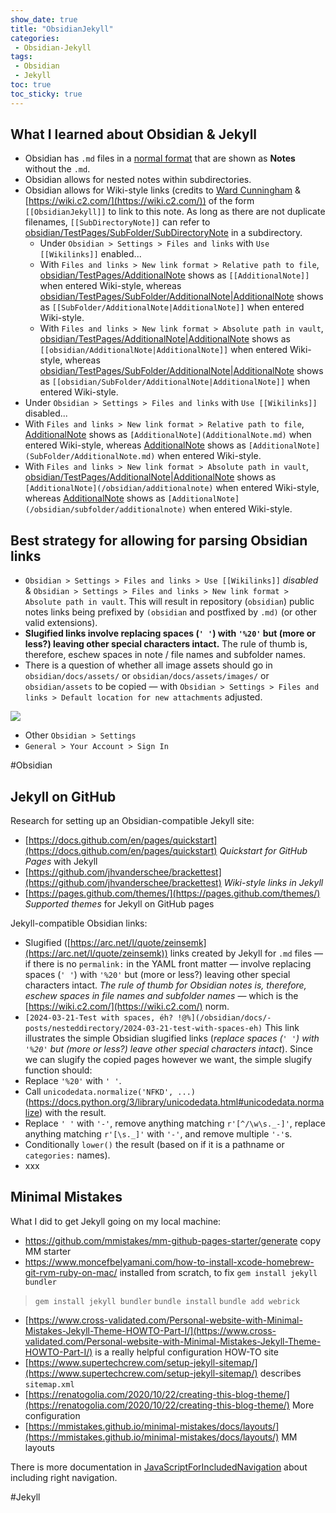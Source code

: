 ```yaml
---
show_date: true
title: "ObsidianJekyll"
categories:
 - Obsidian-Jekyll
tags:
 - Obsidian
 - Jekyll
toc: true
toc_sticky: true
---
```

## What I learned about Obsidian & Jekyll

- Obsidian has `.md` files in a [normal format](https://www.markdownguide.org/tools/obsidian/) that are shown as **Notes** without the `.md`.
- Obsidian allows for nested notes within subdirectories.
- Obsidian allows for Wiki-style links (credits to [Ward Cunningham](https://en.wikipedia.org/wiki/Ward_Cunningham) & [https://wiki.c2.com/](https://wiki.c2.com/)) of the form `[[ObsidianJekyll]]` to link to this note. As long as there are not duplicate filenames, `[[SubDirectoryNote]]` can refer to [obsidian/TestPages/SubFolder/SubDirectoryNote](obsidian/TestPages/SubFolder/SubDirectoryNote) in a subdirectory.
  - Under `Obsidian > Settings > Files and links` with `Use [[Wikilinks]]` enabled...
   - With `Files and links > New link format > Relative path to file`, [obsidian/TestPages/AdditionalNote](obsidian/TestPages/AdditionalNote) shows as `[[AdditionalNote]]` when entered Wiki-style, whereas [obsidian/TestPages/SubFolder/AdditionalNote|AdditionalNote](obsidian/TestPages/SubFolder/AdditionalNote|AdditionalNote) shows as `[[SubFolder/AdditionalNote|AdditionalNote]]` when entered Wiki-style.
   - With `Files and links > New link format > Absolute path in vault`, [obsidian/TestPages/AdditionalNote|AdditionalNote](obsidian/TestPages/AdditionalNote|AdditionalNote) shows as `[[obsidian/AdditionalNote|AdditionalNote]]` when entered Wiki-style, whereas [obsidian/TestPages/SubFolder/AdditionalNote|AdditionalNote](obsidian/TestPages/SubFolder/AdditionalNote|AdditionalNote) shows as `[[obsidian/SubFolder/AdditionalNote|AdditionalNote]]` when entered Wiki-style.
 - Under `Obsidian > Settings > Files and links` with `Use [[Wikilinks]]` disabled...
  - With `Files and links > New link format > Relative path to file`, [AdditionalNote](/obsidian/testpages/additionalnote) shows as `[AdditionalNote](AdditionalNote.md)` when entered Wiki-style, whereas [AdditionalNote](/obsidian/testpages/subfolder/additionalnote) shows as `[AdditionalNote](SubFolder/AdditionalNote.md)` when entered Wiki-style.
  - With `Files and links > New link format > Absolute path in vault`, [obsidian/TestPages/AdditionalNote|AdditionalNote](obsidian/TestPages/AdditionalNote|AdditionalNote) shows as `[AdditionalNote](/obsidian/additionalnote)` when entered Wiki-style, whereas [AdditionalNote](/obsidian/testpages/subfolder/additionalnote) shows as `[AdditionalNote](/obsidian/subfolder/additionalnote)` when entered Wiki-style.

## Best strategy for allowing for parsing Obsidian links

- `Obsidian > Settings > Files and links > Use [[Wikilinks]]` *disabled* & `Obsidian > Settings > Files and links > New link format > Absolute path in vault`. This will result in repository (`obsidian`) public notes links being prefixed by `(obsidian` and postfixed by `.md)` (or other valid extensions).
- **Slugified links involve replacing spaces (`' '`) with `'%20'` but (more or less?) leaving other special characters intact.** The rule of thumb is, therefore, eschew spaces in note / file names and subfolder names.
- There is a question of whether all image assets should go in `obsidian/docs/assets/` or `obsidian/docs/assets/images/` or `obsidian/assets` to be copied — with `Obsidian > Settings > Files and links > Default location for new attachments` adjusted.

![](/obsidian/assets/obsidian/pasted-image-20240324105650.png)

- Other `Obsidian > Settings`
 - `General > Your Account > Sign In`

#Obsidian

## Jekyll on GitHub

Research for setting up an Obsidian-compatible Jekyll site:

- [https://docs.github.com/en/pages/quickstart](https://docs.github.com/en/pages/quickstart) *Quickstart for GitHub Pages* with Jekyll
- [https://github.com/jhvanderschee/brackettest](https://github.com/jhvanderschee/brackettest) *Wiki-style links in Jekyll*
- [https://pages.github.com/themes/](https://pages.github.com/themes/) *Supported themes* for Jekyll on GitHub pages

Jekyll-compatible Obsidian links:

- Slugified ([https://arc.net/l/quote/zeinsemk](https://arc.net/l/quote/zeinsemk)) links created by Jekyll for `.md` files — if there is no `permalink:` in the YAML front matter — involve replacing spaces (`' '`) with `'%20'` but (more or less?) leaving other special characters intact. *The rule of thumb for Obsidian notes is, therefore, eschew spaces in file names and subfolder names* &mdash; which is the [https://wiki.c2.com/](https://wiki.c2.com/) norm.
- `[2024-03-21-Test with spaces, éh? !@%](/obsidian/docs/-posts/nesteddirectory/2024-03-21-test-with-spaces-eh)` This link illustrates the simple Obsidian slugified links (*replace spaces (`' '`) with `'%20'` but (more or less?) leave other special characters intact*). Since we can slugify the copied pages however we want, the simple slugify function should:
 - Replace `'%20'` with `' '`.
 - Call `unicodedata.normalize('NFKD', ...)` (https://docs.python.org/3/library/unicodedata.html#unicodedata.normalize) with the result.
 - Replace `' '` with `'-'`, remove anything matching `r'[^/\w\s._-]'`, replace anything matching `r'[\s._]'` with `'-'`, and remove multiple `'-'`s.
 - Conditionally `lower()` the result (based on if it is a pathname or `categories:`  names).
- xxx
## Minimal Mistakes

What I did to get Jekyll going on my local machine:

- https://github.com/mmistakes/mm-github-pages-starter/generate copy MM starter
- https://www.moncefbelyamani.com/how-to-install-xcode-homebrew-git-rvm-ruby-on-mac/ installed from scratch, to fix `gem install jekyll bundler`

> `gem install jekyll bundler`
> `bundle install`
> `bundle add webrick`

- [https://www.cross-validated.com/Personal-website-with-Minimal-Mistakes-Jekyll-Theme-HOWTO-Part-I/](https://www.cross-validated.com/Personal-website-with-Minimal-Mistakes-Jekyll-Theme-HOWTO-Part-I/) is a really helpful configuration HOW-TO site
- [https://www.supertechcrew.com/setup-jekyll-sitemap/](https://www.supertechcrew.com/setup-jekyll-sitemap/) describes `sitemap.xml`
- [https://renatogolia.com/2020/10/22/creating-this-blog-theme/](https://renatogolia.com/2020/10/22/creating-this-blog-theme/) More configuration
- [https://mmistakes.github.io/minimal-mistakes/docs/layouts/](https://mmistakes.github.io/minimal-mistakes/docs/layouts/) MM layouts

There is more documentation in [JavaScriptForIncludedNavigation](/obsidian/obsidian-jekyll/javascriptforincludednavigation) about including right navigation.

#Jekyll

<!-- Modified 2024-03-28:12:40:44 -->
